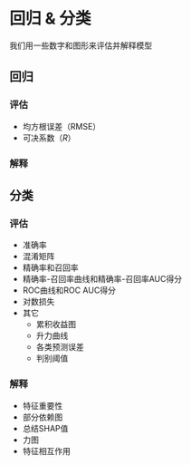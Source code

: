 # 回归 & 分类

我们用一些数字和图形来评估并解释模型

## 回归
### 评估
- 均方根误差（RMSE）
- 可决系数（$R$）

### 解释

## 分类
### 评估
- 准确率
- 混淆矩阵
- 精确率和召回率
- 精确率-召回率曲线和精确率-召回率AUC得分
- ROC曲线和ROC AUC得分
- 对数损失
- 其它
  - 累积收益图
  - 升力曲线
  - 各类预测误差
  - 判别阈值

### 解释
- 特征重要性
- 部分依赖图
- 总结SHAP值
- 力图
- 特征相互作用

